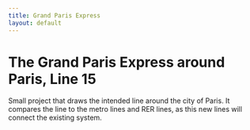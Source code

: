 ```yaml
---
title: Grand Paris Express
layout: default
---
```

# The Grand Paris Express around Paris, Line 15
Small project that draws the intended line around the city of Paris. It compares the line to the metro lines and RER lines, as this new lines will connect the existing system.
<div id="mapid" style="width: 600px; height: 400px">
      <script>
            var map = L.map('mapid').setView([48.854908, 2.387671], 11);
            L.tileLayer('https://api.tiles.mapbox.com/v4/{id}/{z}/{x}/{y}.png?access_token={accessToken}', {
                  attribution: 'Map data &copy; <a href="https://www.openstreetmap.org/">OpenStreetMap</a> contributors, <a href="https://creativecommons.org/licenses/by-sa/2.0/">CC-BY-SA</a>, Imagery © <a href="https://www.mapbox.com/">Mapbox</a>',
                  maxZoom: 18,
                  id: 'mapbox.light',
                  accessToken: 'pk.eyJ1IjoiZ3BlcnJlYXVsdDkxIiwiYSI6ImNqdXJqYmxubTBpbDU0M25wdm5hMnk2dGEifQ.xS5T9S5SvQKL8wiChwUErA'
            }).addTo(map)
            var geojsonMetroStops = {
                  radius: 3,
                  fillColor: "#a90f32",
                  color: "#a90f32",
                  weight: 1,
                  opacity: 1,
                  fillOpacity: 0.8
            };
            function linestyle(feature) {
                return {
                  fillColor: "#a90f32",
                  weight: 2,
                  opacity: 1,
                  color: "#a90f32",
                  fillOpacity: 0.7
                };
            }
            function metrolinestyle(feature) {
                return {
                  fillColor: "#3294db",
                  weight: 2,
                  opacity: 0.9,
                  color: "#3294db",
                  fillOpacity: 0.9
                };
            }
            function rerlinestyle(feature) {
                return {
                  fillColor: "#4eba77",
                  weight: 3,
                  opacity: 0.5,
                  color: "#4eba77",
                  fillOpacity: 0.7
                };
            }
            function ceinturelinestyle(feature) {
                return {
                  fillColor: "#222323",
                  weight: 3,
                  opacity: 0.5,
                  color: "#222323",
                  fillOpacity: 0.7
                };
            }
            function forEachFeature(feature, layer) {
                var popupContent =  "Station:</br>" + feature.properties.nom;
                //layer.bindPopup(popupContent);
                layer.bindTooltip(popupContent);
            }
            $.getJSON("ligne15_ligne.geojson",function(data){
                  L.geoJson(data, {
                      style: linestyle
                  }).addTo(map);
            });
            $.getJSON("MetroAllLines.geojson",function(data){
                  L.geoJson(data, {
                      style: metrolinestyle
                  }).addTo(map);
            });
            $.getJSON("RERAllLines.geojson",function(data){
                  L.geoJson(data, {
                      style: rerlinestyle
                  }).addTo(map);
            });
            $.getJSON("petiteceintureline.geojson",function(data){
                  L.geoJson(data, {
                      style: ceinturelinestyle
                  }).addTo(map);
            });
            $.getJSON("ligne15_stops.geojson",function(data){
                  L.geoJson(data, {
                      pointToLayer: function (feature, latlng){
                          return L.circleMarker(latlng, geojsonMetroStops);
                      },
                      onEachFeature: forEachFeature
                  }).addTo(map);
            });
            var legend = L.control({position: 'bottomleft'});
            legend.onAdd = function (map) {
                  var div = L.DomUtil.create('div', 'info legend');/*,
                  labels = ['<strong>Metro</strong>'],
                  categories = ['Line 5'];
                  labels.push(categories);
                  div.innerHTML = labels.join('<br>'); */
                  /*div.innerHTML += "<h4>Metro</h4>";*/
                  div.innerHTML += '<i class="polyline" style="background: #a90f32"></i><span>Line 15</span><br>';
                  div.innerHTML += '<i class="circle" style="background: #a90f32"></i><span>Line 15 Stations</span><br>';
                  div.innerHTML += '<i class="polyline" style="background: #3294db"></i><span>Existing Metro Lines</span><br>';
                  div.innerHTML += '<i class="polylinerer" style="background: #4eba77"></i><span>Existing RER Lines</span><br>';
                  div.innerHTML += '<i class="polyline" style="background: #222323"></i><span>La Petite Ceinture</span><br>';

                  return div
            }

            legend.addTo(map);
     </script>
</div>
[Homepage](./index.html)
